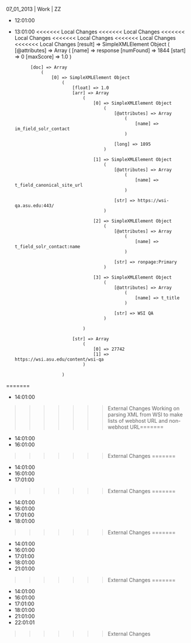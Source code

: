 07_01_2013 | Work | ZZ 
* 12:01:00
* 13:01:00
<<<<<<< Local Changes
<<<<<<< Local Changes
<<<<<<< Local Changes
<<<<<<< Local Changes
<<<<<<< Local Changes
<<<<<<< Local Changes
[result] => SimpleXMLElement Object
        (
            [@attributes] => Array
                (
                    [name] => response
                    [numFound] => 1844
                    [start] => 0
                    [maxScore] => 1.0
                )

            [doc] => Array
                (
                    [0] => SimpleXMLElement Object
                        (
                            [float] => 1.0
                            [arr] => Array
                                (
                                    [0] => SimpleXMLElement Object
                                        (
                                            [@attributes] => Array
                                                (
                                                    [name] => im_field_solr_contact
                                                )

                                            [long] => 1895
                                        )

                                    [1] => SimpleXMLElement Object
                                        (
                                            [@attributes] => Array
                                                (
                                                    [name] => t_field_canonical_site_url
                                                )

                                            [str] => https://wsi-qa.asu.edu:443/
                                        )

                                    [2] => SimpleXMLElement Object
                                        (
                                            [@attributes] => Array
                                                (
                                                    [name] => t_field_solr_contact:name
                                                )

                                            [str] => ronpage:Primary
                                        )

                                    [3] => SimpleXMLElement Object
                                        (
                                            [@attributes] => Array
                                                (
                                                    [name] => t_title
                                                )

                                            [str] => WSI QA
                                        )

                                )

                            [str] => Array
                                (
                                    [0] => 27742
                                    [1] => https://wsi.asu.edu/content/wsi-qa
                                )

                        )

=======
* 14:01:00
>>>>>>> External Changes
Working on parsing XML from WSI to make lists of webhost URL and non-webhost URL=======
* 14:01:00
* 16:01:00
>>>>>>> External Changes
=======
* 14:01:00
* 16:01:00
* 17:01:00
>>>>>>> External Changes
=======
* 14:01:00
* 16:01:00
* 17:01:00
* 18:01:00
>>>>>>> External Changes
=======
* 14:01:00
* 16:01:00
* 17:01:00
* 18:01:00
* 21:01:00
>>>>>>> External Changes
=======
* 14:01:00
* 16:01:00
* 17:01:00
* 18:01:00
* 21:01:00
* 22:01:01
>>>>>>> External Changes
